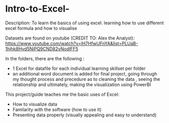 # Intro-to-Excel-
Description: To learn the basics of using excel. learning how to use different excel formula and how to visualise

Datasets are found on youtube (CREDIT TO: Alex the Analyst): 
https://www.youtube.com/watch?v=lH7HfwUFnYA&list=PLUaB-1hjhk8Hyd5NiPQ9CND82vNodlFF5

In the folders, there are the following : 
- 1 Excel for datafile for each individual learning skillset per folder
- an additional word document is added for final project, going through my thought process and precedure as to cleaning the data , seeing the relationship and ultimately,  making the visualization using PowerBI

This project/guide teaches me the basic uses of Excel:
- How to visualize data
- Familarity with the software (how to use it)
- Presenting data properly (visually appealing and easy to understand) 
